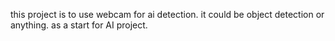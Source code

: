 this project is to use webcam for ai detection. it could be object detection or anything. as a start for AI project.